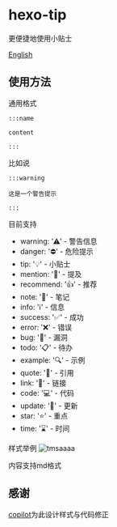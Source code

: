 # hexo-tip
更便捷地使用小贴士

[English](README_EN.md)

## 使用方法

通用格式

```
:::name

content

:::
```
比如说
```
:::warning
 
这是一个警告提示

:::

```

目前支持
+ warning: '⚠' - 警告信息
+ danger: '⛔' - 危险提示
+ tip: '💡' - 小贴士
+ mention: '💬' - 提及
+ recommend: '👍' - 推荐
+ note: '📝' - 笔记
+ info: 'ℹ️' - 信息
+ success: '✅' - 成功
+ error: '❌' - 错误
+ bug: '🐛' - 漏洞
+ todo: '📋' - 待办
+ example: '🔍' - 示例
+ quote: '💭' - 引用
+ link: '🔗' - 链接
+ code: '💻' - 代码
+ update: '🔄' - 更新
+ star: '⭐' - 重点
+ time: '⌛' - 时间

样式举例
<img src="https://i.ibb.co/64gGqT6/tmsaaaa.webp" alt="tmsaaaa" border="0">

内容支持md格式

## 感谢

[copilot](https://github.com/features/copilot)为此设计样式与代码修正